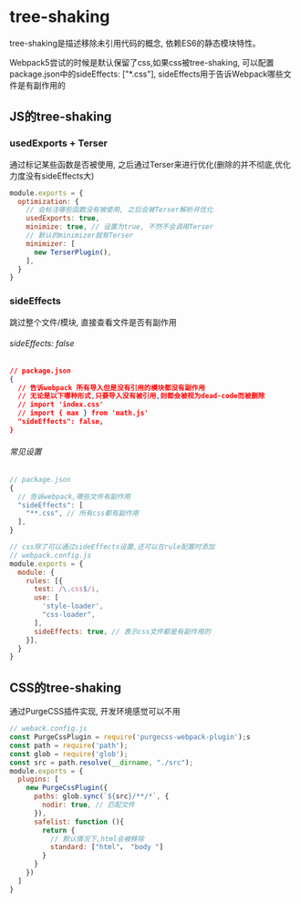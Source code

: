 # tree-shaking
tree-shaking是描述移除未引用代码的概念, 依赖ES6的静态模块特性。

Webpack5尝试的时候是默认保留了css,如果css被tree-shaking, 可以配置package.json中的sideEffects: \["*.css"], sideEffects用于告诉Webpack哪些文件是有副作用的


## JS的tree-shaking

### usedExports + Terser
通过标记某些函数是否被使用, 之后通过Terser来进行优化(删除的并不彻底,优化力度没有sideEffects大)

```js
module.exports = {
  optimization: {
    // 会标注哪些函数没有被使用, 之后会被Terser解析并优化
    usedExports: true,
    minimize: true, // 设置为true, 不然不会调用Terser
    // 默认的minimizer就有Terser
    minimizer: [
      new TerserPlugin(),
    ],
  }
}
```


### sideEffects 
跳过整个文件/模块, 直接查看文件是否有副作用

###### sideEffects: false
```json
// package.json
{
  // 告诉webpack 所有导入但是没有引用的模块都没有副作用
  // 无论是以下哪种形式,只要导入没有被引用,则都会被视为dead-code而被删除
  // import 'index.css'
  // import { max } from 'math.js'
  "sideEffects": false,
}
```

###### 常见设置
```js
// package.json
{
  // 告诉webpack,哪些文件有副作用
  "sideEffects": [
    "**.css", // 所有css都有副作用
  ],
}

// css除了可以通过sideEffects设置,还可以在rule配置时添加
// webpack.config.js
module.exports = {
  module: {
    rules: [{
      test: /\.css$/i,
      use: [
        'style-loader',
        "css-loader",
      ],
      sideEffects: true, // 表示css文件都是有副作用的
    }],
  }
}
```

## CSS的tree-shaking
通过PurgeCSS插件实现, 开发环境感觉可以不用

```js
// weback.config.js
const PurgeCssPlugin = require('purgecss-webpack-plugin');s
const path = require('path');
const glob = require('glob');
const src = path.resolve(__dirname, "./src");
module.exports = {
  plugins: [
    new PurgeCssPlugin({
      paths: glob.sync(`${src}/**/*`, {
        nodir: true, // 匹配文件
      }),
      safelist: function (){
        return {
          // 默认情况下,html会被移除
          standard: ["html"， "body "]
        }
      }
    })
  ]
}

```